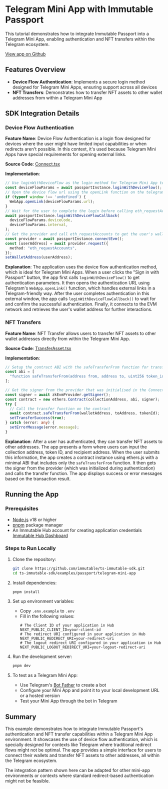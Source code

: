 <div class="display-none">

# Telegram Mini App with Immutable Passport

This tutorial demonstrates how to integrate Immutable Passport into a Telegram Mini App, enabling authentication and NFT transfers within the Telegram ecosystem.

</div>

<div class="button-component">

[View app on Github](https://github.com/immutable/ts-immutable-sdk/tree/main/examples/passport/telegram-mini-app)

</div>

## Features Overview

- **Device Flow Authentication**: Implements a secure login method designed for Telegram Mini Apps, ensuring support across all devices
- **NFT Transfers**: Demonstrates how to transfer NFT assets to other wallet addresses from within a Telegram Mini App

## SDK Integration Details

### Device Flow Authentication

**Feature Name**: Device Flow Authentication is a login flow designed for devices where the user might have limited input capabilities or when redirects aren't possible. In this context, it's used because Telegram Mini Apps have special requirements for opening external links.

**Source Code**: [Connect.tsx](https://github.com/immutable/ts-immutable-sdk/blob/main/examples/passport/telegram-mini-app/app/components/Connect.tsx)

**Implementation**:
```typescript
// Use loginWithDeviceFlow as the login method for Telegram Mini App to ensure support for all devices
const deviceFlowParams = await passportInstance.loginWithDeviceFlow();
// Open the device flow url using the openLink function on the telegram sdk
if (typeof window !== 'undefined') {
  WebApp.openLink(deviceFlowParams.url);
}
// Wait for the user to complete the login before calling eth_requestAccounts
await passportInstance.loginWithDeviceFlowCallback(
  deviceFlowParams.deviceCode,
  deviceFlowParams.interval,
);
// Get the provider and call eth_requestAccounts to get the user's wallet address
const provider = await passportInstance.connectEvm();
const [userAddress] = await provider.request({
  method: "eth_requestAccounts",
});
setWalletAddress(userAddress);
```

**Explanation**: The application uses the device flow authentication method, which is ideal for Telegram Mini Apps. When a user clicks the "Sign in with Passport" button, the app first calls `loginWithDeviceFlow()` to get authentication parameters. It then opens the authentication URL using Telegram's `WebApp.openLink()` function, which handles external links in a Telegram-friendly way. After the user completes authentication in this external window, the app calls `loginWithDeviceFlowCallback()` to wait for and confirm the successful authentication. Finally, it connects to the EVM network and retrieves the user's wallet address for further interactions.

### NFT Transfers

**Feature Name**: NFT Transfer allows users to transfer NFT assets to other wallet addresses directly from within the Telegram Mini App.

**Source Code**: [TransferAsset.tsx](https://github.com/immutable/ts-immutable-sdk/blob/main/examples/passport/telegram-mini-app/app/components/TransferAsset.tsx)

**Implementation**:
```typescript
// Setup the contract ABI with the safeTransferFrom function for transferring assets
const abi = [
  "function safeTransferFrom(address from, address to, uint256 token_id)",
];

// Get the signer from the provider that was initialised in the Connect flow and create a contract instance
const signer = await zkEvmProvider.getSigner();
const contract = new ethers.Contract(collectionAddress, abi, signer);
try {
  // Call the transfer function on the contract
  await contract.safeTransferFrom(walletAddress, toAddress, tokenId);
  setTransferSuccess(true);
} catch (error: any) {
  setErrorMessage(error.message);
}
```

**Explanation**: After a user has authenticated, they can transfer NFT assets to other addresses. The app presents a form where users can input the collection address, token ID, and recipient address. When the user submits this information, the app creates a contract instance using ethers.js with a minimal ABI that includes only the `safeTransferFrom` function. It then gets the signer from the provider (which was initialized during authentication) and calls the transfer function. The app displays success or error messages based on the transaction result.

## Running the App

### Prerequisites

- [Node.js](https://nodejs.org/) v18 or higher
- [pnpm](https://pnpm.io/) package manager
- An Immutable Hub account for creating application credentials [Immutable Hub Dashboard](https://hub.immutable.com/)

### Steps to Run Locally

1. Clone the repository:
   ```bash
   git clone https://github.com/immutable/ts-immutable-sdk.git
   cd ts-immutable-sdk/examples/passport/telegram-mini-app
   ```

2. Install dependencies:
   ```bash
   pnpm install
   ```

3. Set up environment variables:
   - Copy `.env.example` to `.env`
   - Fill in the following values:
     ```
     # The Client ID of your application in Hub
     NEXT_PUBLIC_CLIENT_ID=your-client-id
     # The redirect URI configured in your application in Hub
     NEXT_PUBLIC_REDIRECT_URI=your-redirect-uri
     # The logout redirect URI configured in your application in Hub
     NEXT_PUBLIC_LOGOUT_REDIRECT_URI=your-logout-redirect-uri
     ```

4. Run the development server:
   ```bash
   pnpm dev
   ```

5. To test as a Telegram Mini App:
   - Use Telegram's [Bot Father](https://t.me/BotFather) to create a bot
   - Configure your Mini App and point it to your local development URL or a hosted version
   - Test your Mini App through the bot in Telegram

## Summary

This example demonstrates how to integrate Immutable Passport's authentication and NFT transfer capabilities within a Telegram Mini App environment. It showcases the use of device flow authentication, which is specially designed for contexts like Telegram where traditional redirect flows might not be optimal. The app provides a simple interface for users to connect their wallets and transfer NFT assets to other addresses, all within the Telegram ecosystem.

The integration pattern shown here can be adapted for other mini-app environments or contexts where standard redirect-based authentication might not be feasible. 